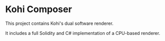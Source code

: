 Kohi Composer
=============

This project contains Kohi's dual software renderer.

It includes a full Solidity and C# implementation of a CPU-based renderer.


